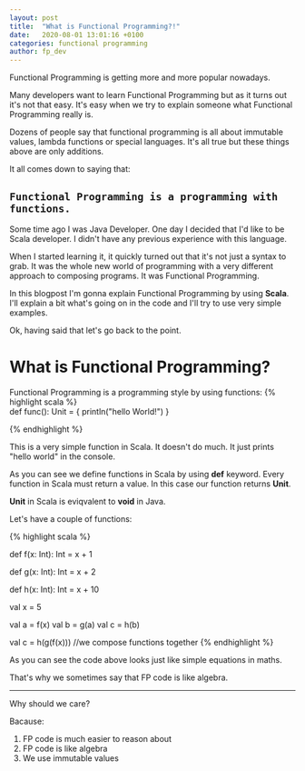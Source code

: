 ```yaml
---
layout: post
title:  "What is Functional Programming?!"
date:   2020-08-01 13:01:16 +0100
categories: functional programming
author: fp_dev
---
```


Functional Programming is getting more and more popular nowadays.  

Many developers want to learn Functional Programming but as it turns out it's not that easy.
It's easy when we try to explain someone what Functional Programming really is.  

Dozens of people say that functional programming is all about immutable values, lambda functions or special languages.
It's all true but these things above are only additions.

It all comes down to saying that:
## `Functional Programming is a programming with functions.`
Some time ago I was Java Developer. One day I decided that I'd like to be Scala developer. I didn't have any previous experience with this language.

When I started learning it, it quickly turned out that it's not just a syntax to grab. It was the whole new world of programming with a very different approach to composing programs. It was Functional Programming.

In this blogpost I'm gonna explain Functional Programming by using **Scala**. I'll explain a bit what's going on in the
code and I'll try to use very simple examples.

Ok, having said that let's go back to the point.

# What is Functional Programming?

Functional Programming is a programming style by using functions:
{% highlight scala %}   
def func(): Unit = {
    println("hello World!")
}

{% endhighlight %}

This is a very simple function in Scala. It doesn't do much. It just prints "hello world" in the console.

As you can see we define functions in Scala by using **def** keyword. Every function in Scala must return a value. In
this case our function returns **Unit**.  

**Unit** in Scala is eviqvalent to **void** in Java.

Let's have a couple of functions:

{% highlight scala %}

def f(x: Int): Int = x + 1

def g(x: Int): Int = x + 2

def h(x: Int): Int = x + 10

val x = 5

val a = f(x)
val b = g(a)
val c = h(b)

val c = h(g(f(x))) //we compose functions together
{% endhighlight %}

As you can see the code above looks just like simple equations in maths.

That's why we sometimes say that FP code is like algebra.

---
Why should we care?

Bacause:
1. FP code is much easier to reason about
2. FP code is like algebra
3. We use immutable values

